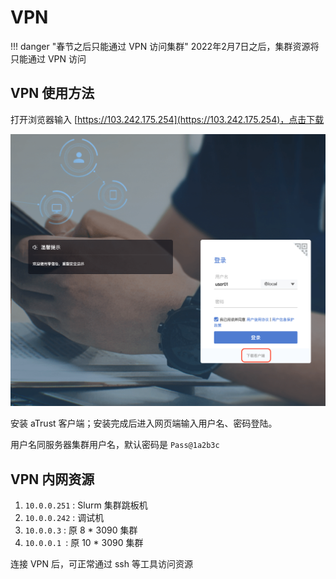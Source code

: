 # VPN 

!!! danger "春节之后只能通过 VPN 访问集群"
    2022年2月7日之后，集群资源将只能通过 VPN 访问
    

## VPN 使用方法

打开浏览器输入 [https://103.242.175.254](https://103.242.175.254)，点击下载

![all](login.png)

安装 aTrust 客户端；安装完成后进入网页端输入用户名、密码登陆。

用户名同服务器集群用户名，默认密码是 `Pass@1a2b3c`

## VPN 内网资源

1. `10.0.0.251` : Slurm 集群跳板机
1. `10.0.0.242` : 调试机
2. `10.0.0.3` : 原 8 * 3090 集群
3. `10.0.0.1 `: 原 10 * 3090 集群

连接 VPN 后，可正常通过 ssh 等工具访问资源
